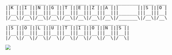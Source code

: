 <pre>
 ____ ____ ____ ____ ____ ____ ____ ____ _________ ____ ____ ____ ____ ____ ____ ____ ____ 
||K |||I |||N |||G |||T |||E |||Z |||A |||       |||S |||O |||F |||T |||W |||A |||R |||E ||
||__|||__|||__|||__|||__|||__|||__|||__|||_______|||__|||__|||__|||__|||__|||__|||__|||__||
|/__\|/__\|/__\|/__\|/__\|/__\|/__\|/__\|/_______\|/__\|/__\|/__\|/__\|/__\|/__\|/__\|/__\|
 ____ ____ ____ ____ ____ ____ ____ ____ ____                                              
||S |||O |||L |||U |||T |||I |||O |||N |||S ||                                             
||__|||__|||__|||__|||__|||__|||__|||__|||__||                                             
|/__\|/__\|/__\|/__\|/__\|/__\|/__\|/__\|/__\|                                             
</pre>
![](https://komarev.com/ghpvc/?username=kingteza&style=for-the-badge)
